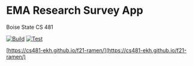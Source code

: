 # EMA Research Survey App
Boise State CS 481

[![Build](https://github.com/cs481-ekh/f21-ramen/actions/workflows/ema-build.yml/badge.svg)](https://github.com/cs481-ekh/f21-ramen/actions/workflows/ema-build.yml)
[![Test](https://github.com/cs481-ekh/f21-ramen/actions/workflows/ema-test.yml/badge.svg)](https://github.com/cs481-ekh/f21-ramen/actions/workflows/ema-test.yml)

[https://cs481-ekh.github.io/f21-ramen/](https://cs481-ekh.github.io/f21-ramen/)
